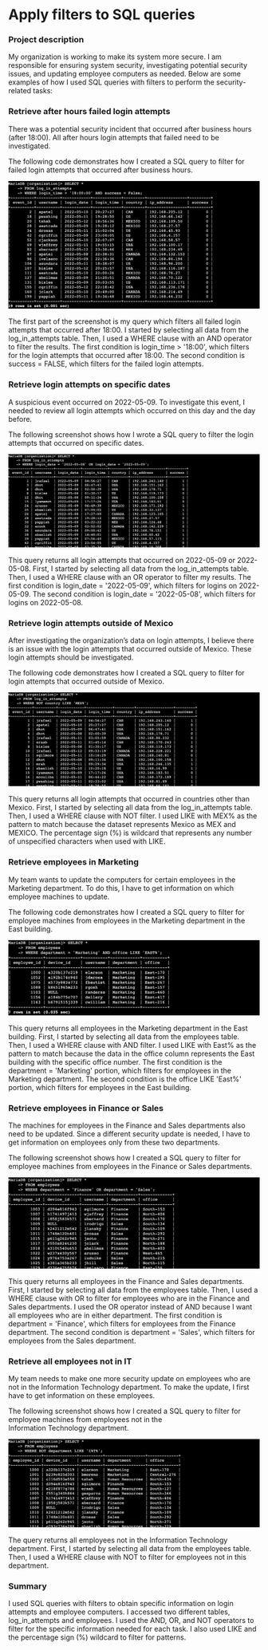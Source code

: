 # Apply filters to SQL queries

### Project description
My organization is working to make its system more secure. I am responsible for ensuring system security, 
investigating potential security issues, and updating employee computers as needed. 
Below are some examples of how I used SQL queries with filters to perform the security-related tasks:

### Retrieve after hours failed login attempts

There was a potential security incident that occurred after business hours (after 18:00). 
All after hours login attempts that failed need to be investigated.

The following code demonstrates how I created a SQL query to filter for failed login attempts that occurred 
after business hours.

![Retrieve after hours failed login attempts](img/Screenshot_8-12-2024_13127.jpeg)

The first part of the screenshot is my query which filters all failed login attempts that occurred after 18:00. 
I started by selecting all data from the log_in_attempts table. Then, I used a WHERE clause with an AND operator 
to filter the results. The first condition is login_time > '18:00', which filters for the login attempts that 
occurred after 18:00. The second condition is success = FALSE, which filters for the failed login attempts. 

### Retrieve login attempts on specific dates

A suspicious event occurred on 2022-05-09. To investigate this event, I needed to review all login attempts 
which occurred on this day and the day before.

The following screenshot shows how I wrote a SQL query to filter the login attempts that occurred on specific dates.

![Retrieve login attempts on specific dates](img/Screenshot_8-12-2024_13634.jpeg)

This query returns all login attempts that occurred on 2022-05-09 or 2022-05-08. First, I started by selecting 
all data from the log_in_attempts table. Then, I used a WHERE clause with an OR operator to filter my results. 
The first condition is login_date = '2022-05-09', which filters for logins on 2022-05-09. The second condition 
is login_date = '2022-05-08', which filters for logins on 2022-05-08.

### Retrieve login attempts outside of Mexico

After investigating the organization’s data on login attempts, I believe there is an issue with the login attempts 
that occurred outside of Mexico. These login attempts should be investigated.

The following code demonstrates how I created a SQL query to filter for login attempts that occurred outside of Mexico.

![Retrieve login attempts outside of Mexico](img/Screenshot_8-12-2024_13955.jpeg)

This query returns all login attempts that occurred in countries other than Mexico. First, I started by selecting 
all data from the log_in_attempts table. Then, I used a WHERE clause with NOT filter. I used LIKE with MEX% as the 
pattern to match because the dataset represents Mexico as MEX and MEXICO. The percentage sign (%) is wildcard that 
represents any number of unspecified characters when used with LIKE. 

### Retrieve employees in Marketing

My team wants to update the computers for certain employees in the Marketing department. To do this, I have to get 
information on which employee machines to update.

The following code demonstrates how I created a SQL query to filter for employee machines from employees in the 
Marketing department in the East building.

![Retrieve employees in Marketing](img/Screenshot_8-12-2024_131228.jpeg)

This query returns all employees in the Marketing department in the East building. First, I started by selecting 
all data from the employees table. Then, I used a WHERE clause with AND filter. I used LIKE with East% as the pattern 
to match because the data in the office column represents the East building with the specific office number. The 
first condition is the department = 'Marketing' portion, which filters for employees in the Marketing department. 
The second condition is the office LIKE 'East%' portion, which filters for employees in the East building.

### Retrieve employees in Finance or Sales

The machines for employees in the Finance and Sales departments also need to be updated. Since a different security 
update is needed, I have to get information on employees only from these two departments.

The following screenshot shows how I created a SQL query to filter for employee machines from employees in the 
Finance or Sales departments.

![Retrieve employees in Finance or Sales](img/Screenshot_8-12-2024_13153.jpeg)

This query returns all employees in the Finance and Sales departments. First, I started by selecting all data 
from the employees table. 
Then, I used a WHERE clause with OR to filter for employees who are in the Finance and Sales departments. I used the 
OR operator instead of AND because I want all employees who are in either department. The first condition is 
department = 'Finance', which filters for employees from the Finance department. The second condition is 
department = 'Sales', which filters for employees from the Sales department.

### Retrieve all employees not in IT

My team needs to make one more security update on employees who are not in the Information Technology department. 
To make the update, I first have to get information on these employees.

The following screenshot shows how I created a SQL query to filter for employee machines from employees not in the  
Information Technology department.

![Retrieve all employees not in IT](img/Screenshot_8-12-2024_131834.jpeg)

The query returns all employees not in the Information Technology department. First, I started by selecting 
all data from the employees table. Then, I used a WHERE clause with NOT to filter for employees not in this 
department.


### Summary

I used SQL queries with filters to obtain specific information on login attempts and employee computers. 
I accessed two different tables, log_in_attempts and employees. I used the AND, OR, and NOT operators to filter 
for the specific information needed for each task. I also used LIKE and the percentage sign (%) wildcard to 
filter for patterns.
